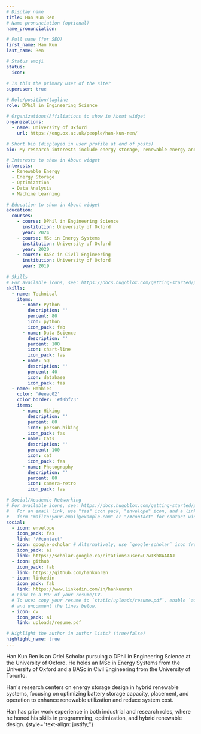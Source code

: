 ```yaml
---
# Display name
title: Han Kun Ren
# Name pronunciation (optional)
name_pronunciation: 

# Full name (for SEO)
first_name: Han Kun
last_name: Ren

# Status emoji
status:
  icon: 

# Is this the primary user of the site?
superuser: true

# Role/position/tagline
role: DPhil in Engineering Science

# Organizations/Affiliations to show in About widget
organizations:
  - name: University of Oxford
    url: https://eng.ox.ac.uk/people/han-kun-ren/

# Short bio (displayed in user profile at end of posts)
bio: My research interests include energy storage, renewable energy and optimization.

# Interests to show in About widget
interests:
  - Renewable Energy
  - Energy Storage
  - Optimization
  - Data Analysis
  - Machine Learning

# Education to show in About widget
education:
  courses:
    - course: DPhil in Engineering Science
      institution: University of Oxford
      year: 2024
    - course: MSc in Energy Systems
      institution: University of Oxford
      year: 2020
    - course: BASc in Civil Engineering
      institution: University of Oxford
      year: 2019

# Skills
# For available icons, see: https://docs.hugoblox.com/getting-started/page-builder/#icons
skills:
  - name: Technical
    items:
      - name: Python
        description: ''
        percent: 80
        icon: python
        icon_pack: fab
      - name: Data Science
        description: ''
        percent: 100
        icon: chart-line
        icon_pack: fas
      - name: SQL
        description: ''
        percent: 40
        icon: database
        icon_pack: fas
  - name: Hobbies
    color: '#eeac02'
    color_border: '#f0bf23'
    items:
      - name: Hiking
        description: ''
        percent: 60
        icon: person-hiking
        icon_pack: fas
      - name: Cats
        description: ''
        percent: 100
        icon: cat
        icon_pack: fas
      - name: Photography
        description: ''
        percent: 80
        icon: camera-retro
        icon_pack: fas

# Social/Academic Networking
# For available icons, see: https://docs.hugoblox.com/getting-started/page-builder/#icons
#   For an email link, use "fas" icon pack, "envelope" icon, and a link in the
#   form "mailto:your-email@example.com" or "/#contact" for contact widget.
social:
  - icon: envelope
    icon_pack: fas
    link: '/#contact'
  - icon: google-scholar # Alternatively, use `google-scholar` icon from `ai` icon pack
    icon_pack: ai
    link: https://scholar.google.ca/citations?user=C7wIKb8AAAAJ
  - icon: github
    icon_pack: fab
    link: https://github.com/hankunren
  - icon: linkedin
    icon_pack: fab
    link: https://www.linkedin.com/in/hankunren
  # Link to a PDF of your resume/CV.
  # To use: copy your resume to `static/uploads/resume.pdf`, enable `ai` icons in `params.yaml`,
  # and uncomment the lines below.
  - icon: cv
    icon_pack: ai
    link: uploads/resume.pdf

# Highlight the author in author lists? (true/false)
highlight_name: true
---
```


Han Kun Ren is an Oriel Scholar pursuing a DPhil in Engineering Science at the University of Oxford. He holds an MSc in Energy Systems from the University of Oxford and a BASc in Civil Engineering from the University of Toronto.

Han's research centers on energy storage design in hybrid renewable systems, focusing on optimizing battery storage capacity, placement, and operation to enhance renewable utilization and reduce system cost.

Han has prior work experience in both industrial and research roles, where he honed his skills in programming, optimization, and hybrid renewable design.
{style="text-align: justify;"}
